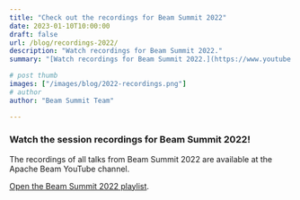 ```yaml
---
title: "Check out the recordings for Beam Summit 2022"
date: 2023-01-10T10:00:00
draft: false
url: /blog/recordings-2022/
description: "Watch recordings for Beam Summit 2022."
summary: "[Watch recordings for Beam Summit 2022.](https://www.youtube.com/watch?v=BoPqEDF4Ko0&list=PL4dEBWmGSIU9OkXQU2OAXmITPLhiMSPRp)"

# post thumb
images: ["/images/blog/2022-recordings.png"]
# author
author: "Beam Summit Team"

---
```


### Watch the session recordings for Beam Summit 2022!

The recordings of all talks from Beam Summit 2022 are available at the Apache Beam YouTube channel.

[Open the Beam Summit 2022 playlist](https://www.youtube.com/watch?v=BoPqEDF4Ko0&list=PL4dEBWmGSIU9OkXQU2OAXmITPLhiMSPRp).

